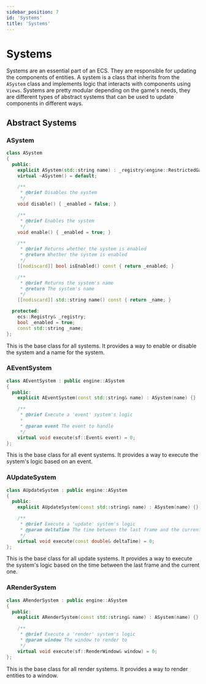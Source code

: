 ```yaml
---
sidebar_position: 7
id: 'Systems'
title: 'Systems'
---
```


# Systems

Systems are an essential part of an ECS. They are responsible for updating the components of entities. A system is a class that inherits from the `ASystem` class and implements logic that interacts with components using `Views`. Systems are pretty modular depending on the game's needs, they are different types of abstract systems that can be used to update components in different ways.

## Abstract Systems

### ASystem

```cpp
class ASystem
{
  public:
    explicit ASystem(std::string name) : _registry(engine::RestrictedGame::instance().registry()), _name(std::move(name)) {}
    virtual ~ASystem() = default;

    /**
     * @brief Disables the system
     */
    void disable() { _enabled = false; }

    /**
     * @brief Enables the system
     */
    void enable() { _enabled = true; }

    /**
     * @brief Returns whether the system is enabled
     * @return Whether the system is enabled
     */
    [[nodiscard]] bool isEnabled() const { return _enabled; }

    /**
     * @brief Returns the system's name
     * @return The system's name
     */
    [[nodiscard]] std::string name() const { return _name; }

  protected:
    ecs::Registry& _registry;
    bool _enabled = true;
    const std::string _name;
};
```

This is the base class for all systems. It provides a way to enable or disable the system and a name for the system.

### AEventSystem

```cpp
class AEventSystem : public engine::ASystem
{
  public:
    explicit AEventSystem(const std::string& name) : ASystem(name) {}

    /**
     * @brief Execute a 'event' system's logic
     *
     * @param event The event to handle
     */
    virtual void execute(sf::Event& event) = 0;
};
```

This is the base class for all event systems. It provides a way to execute the system's logic based on an event.

### AUpdateSystem

```cpp
class AUpdateSystem : public engine::ASystem
{
  public:
    explicit AUpdateSystem(const std::string& name) : ASystem(name) {}

    /**
     * @brief Execute a 'update' system's logic
     * @param deltaTime The time between the last frame and the current one
     */
    virtual void execute(const double& deltaTime) = 0;
};
```

This is the base class for all update systems. It provides a way to execute the system's logic based on the time between the last frame and the current one.

### ARenderSystem

```cpp
class ARenderSystem : public engine::ASystem
{
  public:
    explicit ARenderSystem(const std::string& name) : ASystem(name) {}

    /**
     * @brief Execute a 'render' system's logic
     * @param window The window to render to
     */
    virtual void execute(sf::RenderWindow& window) = 0;
};
```

This is the base class for all render systems. It provides a way to render entities to a window.
